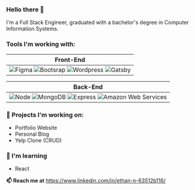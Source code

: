 ### Hello there 👋

I'm a Full Stack Engineer, graduated with a bachelor's degree in Computer Information Systems. 

### Tools I'm working with:
| **Front-End** |
| ----------- | 
| <img src="https://img.shields.io/badge/figma-%23F24E1E.svg?style=for-the-badge&logo=figma&logoColor=white" alt="Figma"/> <img src="https://img.shields.io/badge/bootstrap-blueviolet?style=for-the-badge&logo=bootstrap&logoColor=white" alt="Bootsrap"/> <img src="https://img.shields.io/badge/WordPress-%23117AC9.svg?style=for-the-badge&logo=WordPress&logoColor=white" alt="Wordpress"/> <img src="https://img.shields.io/badge/Gatsby-%23663399.svg?style=for-the-badge&logo=gatsby&logoColor=white" alt="Gatsby"/>|

| **Back-End** |
| ----------- |
| <img src="https://img.shields.io/badge/node-white?style=for-the-badge&logo=node.js&logoColor=%#339933" alt="Node"/> <img src="https://img.shields.io/badge/MongoDB-%234ea94b.svg?style=for-the-badge&logo=mongodb&logoColor=white" alt="MongoDB"/> <img src="https://img.shields.io/badge/-Express-white?style=for-the-badge" alt="Express"/> <img src="https://img.shields.io/badge/AWS-%23FF9900.svg?style=for-the-badge&logo=amazon-aws&logoColor=white" alt="Amazon Web Services"/>|


### 🔭 Projects I'm working on:
<ul>
    <li>Portfolio Website</li>
    <li>Personal Blog</li>
    <li>Yelp Clone (CRUD)</li>
</ul>

### 🌱 I'm learning
<ul>
    <li>React</li>
</ul>

**📫 Reach me at**
https://www.linkedin.com/in/ethan-n-63512b116/


<!--
**Ethansev/Ethansev** is a ✨ _special_ ✨ repository because its `README.md` (this file) appears on your GitHub profile.

Here are some ideas to get you started:
- 👯 I’m looking to collaborate on ...
- 🤔 I’m looking for help with ...
- 💬 Ask me about ...
- ⚡ Fun fact: ...

For a substantial list of markdown badges: 
https://github.com/Ileriayo/markdown-badges 
-->
